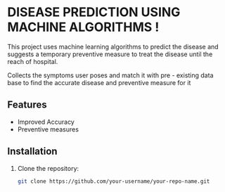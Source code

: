 # DISEASE PREDICTION USING MACHINE ALGORITHMS !
This project uses machine learning algorithms to predict the disease
and suggests a temporary preventive measure to treat the disease
until the reach of hospital.

Collects the symptoms  user poses and match it with pre -
existing data base to find the accurate disease and preventive
measure for it 

## Features

- Improved Accuracy 
- Preventive measures
  

## Installation

1. Clone the repository:
   ```sh
   git clone https://github.com/your-username/your-repo-name.git
